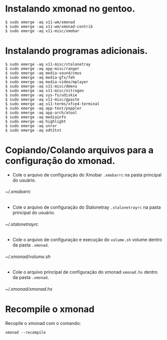 # Instalando xmonad no gentoo.
```
$ sudo emerge -aq x11-wm/xmonad
$ sudo emerge -aq x11-wm/xmonad-contrib
$ sudo emerge -aq x11-misc/xmobar
```

# Instalando programas adicionais.
```
$ sudo emerge -aq x11-misc/stalonetray
$ sudo emerge -aq app-misc/ranger
$ sudo emerge -aq media-sound/cmus
$ sudo emerge -aq media-gfx/feh
$ sudo emerge -aq media-video/mplayer
$ sudo emerge -aq x11-misc/dmenu
$ sudo emerge -aq x11-misc/nitrogen
$ sudo emerge -aq sys-fs/udiskie
$ sudo emerge -aq x11-misc/gpaste
$ sudo emerge -aq x11-terms/xfce4-terminal
$ sudo emerge -aq app-text/poppler
$ sudo emerge -aq app-arch/atool
$ sudo emerge -aq mediainfo
$ sudo emerge -aq highlight
$ sudo emerge -aq unrar
$ sudo emerge -aq odt2txt
```
# Copiando/Colando arquivos para a configuração do xmonad.

- Cole o arquivo de configuração do Xmobar `.xmobarrc` na pasta principal do usuário.

###### ~/.xmobarrc

- Cole o arquivo de configuração do Stalonetray `.stalonetrayrc` na pasta principal do usuário.

###### ~/.stalonetrayrc

- Cole o arquivo de configuração e execução do `volume.sh` volume dentro da pasta `.xmonad`.

###### ~/.xmonad/volume.sh

- Cole o arquivo principal de configuração do xmonad `xmonad.hs` dentro da pasta `.xmonad`.

###### ~/.xmonad/xmonad.hs

# Recompile o xmonad
Recopile o xmonad com o comando:

`xmonad --recompile`

